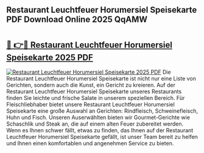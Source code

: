 ## Restaurant Leuchtfeuer Horumersiel Speisekarte PDF Download Online 2025 QqAMW

# <h2><a href="http://gcd83m.nevu.top/?p=Restaurant+Leuchtfeuer+Horumersiel+Speisekarte">🔗 👉🔴 Restaurant Leuchtfeuer Horumersiel Speisekarte 2025 PDF</a></h2>

[![Restaurant Leuchtfeuer Horumersiel Speisekarte 2025 PDF](https://i.imgur.com/dBaPXMq.png)](http://gcd83m.nevu.top/?p=Restaurant+Leuchtfeuer+Horumersiel+Speisekarte)
Die Restaurant Leuchtfeuer Horumersiel Speisekarte ist nicht nur eine Liste von Gerichten, sondern auch die Kunst, ein Gericht zu kreieren. Auf der Restaurant Leuchtfeuer Horumersiel Speisekarte unseres Restaurants finden Sie leichte und frische Salate in unserem speziellen Bereich. Für Fleischliebhaber bietet unsere Restaurant Leuchtfeuer Horumersiel Speisekarte eine große Auswahl an Gerichten: Rindfleisch, Schweinefleisch, Huhn und Fisch. Unseren Auserwählten bieten wir Gourmet-Gerichte wie Schaschlik und Steak an, die auf einem alten Feuer zubereitet werden. Wenn es Ihnen schwer fällt, etwas zu finden, das Ihnen auf der Restaurant Leuchtfeuer Horumersiel Speisekarte gefällt, ist unser Team bereit zu helfen und Ihnen einen komfortablen und angenehmen Service zu bieten.
